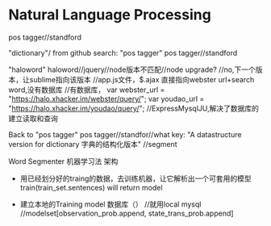 # Natural Language Processing
pos tagger//standford 


"dictionary"/
from github search:
"pos tagger"
pos tagger//standford

"haloword"
haloword//jquery//node版本不匹配//node upgrade?
//no,下一个版本，让sublime指向该版本
//app.js文件，$.ajax 直接指向webster url+search word,没有数据库
//有数据库，
var webster_url = "https://halo.xhacker.im/webster/query/";
var youdao_url = "https://halo.xhacker.im/youdao/query/";
//ExpressMysqlJU,解决了数据库的建立读取和查询


Back to "pos tagger"
pos tagger//standfor//what
key: "A datastructure version for dictionary 字典的结构化版本"
//segment

Word Segmenter 机器学习法 架构

- 用已经划分好的traing的数据，去训练机器，让它解析出一个可套用的模型
train(train_set.sentences) will return model

- 建立本地的Training model 数据库（）
//就用local mysql
//modelset[observation_prob.append, state_trans_prob.append]


















